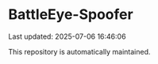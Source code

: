 # BattleEye-Spoofer

Last updated: 2025-07-06 16:46:06

This repository is automatically maintained.
